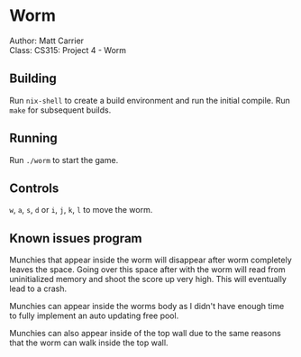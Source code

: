 # Worm

Author: Matt Carrier  
Class: CS315: Project 4 - Worm  

## Building

Run `nix-shell` to create a build environment and run the initial compile. Run `make` for subsequent builds.

## Running

Run `./worm` to start the game.

## Controls

`w`, `a`, `s`, `d` or `i`, `j`, `k`, `l` to move the worm.

## Known issues program

Munchies that appear inside the worm will disappear after worm completely leaves the space. Going over this space after with the worm will read from uninitialized memory
and shoot the score up very high. This will eventually lead to a crash.

Munchies can appear inside the worms body as I didn't have enough time to fully implement an auto updating free pool.

Munchies can also appear inside of the top wall due to the same reasons that the worm can walk inside the top wall.
